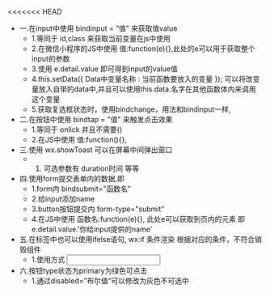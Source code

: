 <<<<<<< HEAD
* 一.在input中使用 bindinput = “值” 来获取值value  
	*  1.等同于 id,class 来获取当前变量在js中使用  
	*  2.在微信小程序的JS中使用 值:function(e){},此处的e可以用于获取整个input的参数  
	*  3.使用 e.detail.value 即可得到input的value值  
	*  4.this.setData({ Data中变量名称 : 当前函数要放入的变量 }); 可以将改变量放入自带的data中,并且可以使用this.data.名字在其他函数体内来调用这个变量
	*  5.获取复选框状态时，使用bindchange，用法和bindinput一样,
* 二.在按钮中使用 bindtap = "值" 来触发点击效果
	*  1.等同于 onlick 并且不需要() 
	*  2.在JS中使用   值:function(){}, 
* 三.使用 wx.showToast 可以在屏幕中间弹出窗口
	*  1.  可选参数有 duration时间 等等
* 四.使用form提交表单内的数据,即
	*  1.form内 bindsubmit="函数名"  
	*  2.给input添加name  
	*  3.button按钮提交内 form-type="submit"  
	*  4.在JS中使用 函数名:function(e){}, 此处e可以获取到页内的元素  即e.detail.value.'你给input提供的name'
* 五.在标签中也可以使用ifelse语句, wx:if 条件渲染 根据对应的条件，不符合销毁组件
	*  1.使用方式 <input wx:if={{bool类型}} type="text" /> 
* 六.按钮type状态为primary为绿色可点击
	*  1.通过disabled=”布尔值“可以修改为灰色不可选中

  
